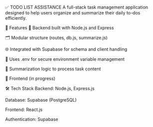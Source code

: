 ✅ TODO LIST ASSISTANCE
A full-stack task management application designed to help users organize and summarize their daily to-dos efficiently.

🚀 Features
🔧 Backend built with Node.js and Express

🗂️ Modular structure (routes, db.js, summarize.js)

🌐 Integrated with Supabase for schema and client handling

🔐 Uses .env for secure environment variable management

🧠 Summarization logic to process task content

📁 Frontend (in progress)

🛠 Tech Stack
Backend: Node.js, Express.js

Database: Supabase (PostgreSQL)

Frontend: React.js

Authentication: Supabase
